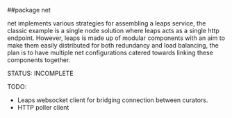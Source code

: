 ##package net

net implements various strategies for assembling a leaps service, the classic example is a single node solution where leaps acts as a single http endpoint. However, leaps is made up of modular components with an aim to make them easily distributed for both redundancy and load balancing, the plan is to have multiple net configurations catered towards linking these components together.

STATUS: INCOMPLETE

TODO:
- Leaps websocket client for bridging connection between curators.
- HTTP poller client
